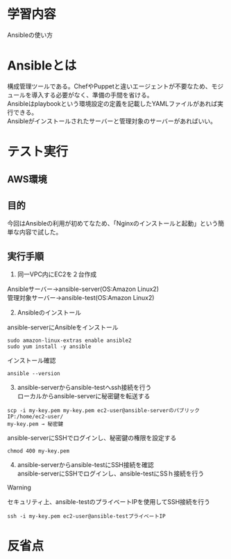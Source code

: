 # 学習内容  
Ansibleの使い方  

# Ansibleとは  
構成管理ツールである。ChefやPuppetと違いエージェントが不要なため、モジュールを導入する必要がなく、準備の手間を省ける。  
Ansibleはplaybookという環境設定の定義を記載したYAMLファイルがあれば実行できる。  
Ansibleがインストールされたサーバーと管理対象のサーバーがあればいい。

# テスト実行    
## AWS環境  
## 目的  
今回はAnsibleの利用が初めてなため、「Nginxのインストールと起動」という簡単な内容で試した。  

## 実行手順  
1. 同一VPC内にEC2を２台作成  

Ansibleサーバー→ansible-server(OS:Amazon Linux2)  
管理対象サーバー→ansible-test(OS:Amazon Linux2)  
  
2. Ansibleのインストール  

ansible-serverにAnsibleをインストール  
```
sudo amazon-linux-extras enable ansible2  
sudo yum install -y ansible
```  
インストール確認  
```
ansible --version
```  

3. ansible-serverからansible-testへssh接続を行う  
ローカルからansible-serverに秘密鍵を転送する  
```
scp -i my-key.pem my-key.pem ec2-user@ansible-serverのパブリックIP:/home/ec2-user/  
my-key.pem → 秘密鍵
```  

ansible-serverにSSHでログインし、秘密鍵の権限を設定する  
```
chmod 400 my-key.pem
```  

4. ansible-serverからansible-testにSSH接続を確認  
ansible-serverにSSHでログインし、ansible-testにSSｈ接続を行う  
>[!WARNING]
>セキュリティ上、ansible-testのプライベートIPを使用してSSH接続を行う  
```
ssh -i my-key.pem ec2-user@ansible-testプライベートIP
```  

# 反省点  


